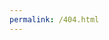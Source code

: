 ```yaml
---
permalink: /404.html
---
```

<!DOCTYPE html>
<html>
   <head>
      <meta http-equiv = "refresh" content = "0; url = https://polab.com.mx" />
   </head>
</html>
